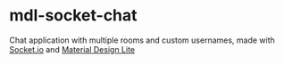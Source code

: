# mdl-socket-chat
Chat application with multiple rooms and custom usernames, made with [Socket.io](http://socket.io/) and [Material Design Lite](https://getmdl.io/)

